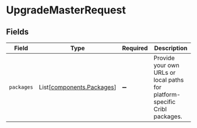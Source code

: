 # UpgradeMasterRequest


## Fields

| Field                                                                      | Type                                                                       | Required                                                                   | Description                                                                |
| -------------------------------------------------------------------------- | -------------------------------------------------------------------------- | -------------------------------------------------------------------------- | -------------------------------------------------------------------------- |
| `packages`                                                                 | List[[components.Packages](../../models/shared/packages.md)]               | :heavy_minus_sign:                                                         | Provide your own URLs or local paths for platform-specific Cribl packages. |